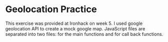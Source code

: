 # Geolocation Practice 

This exercise was provided at Ironhack on week 5.
I used google geolocation API to create a mock google map.
JavaScript files are separated into two files: for the main functions and for call back functions. 
